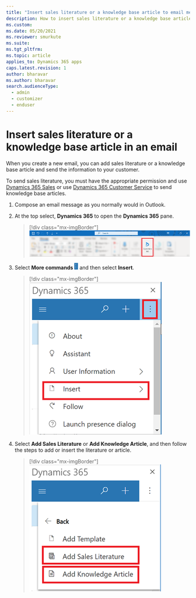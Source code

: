 ```yaml
---
title: "Insert sales literature or a knowledge base article to email message using Dynamics 365 App for Outlook (Dynamics 365 apps) | MicrosoftDocs"
description: How to insert sales literature or a knowledge base article in an email
ms.custom: 
ms.date: 05/20/2021
ms.reviewer: smurkute
ms.suite: 
ms.tgt_pltfrm: 
ms.topic: article
applies_to: Dynamics 365 apps
caps.latest.revision: 1
author: bharavar 
ms.author: bharavar 
search.audienceType: 
  - admin
  - customizer
  - enduser
---
```

# Insert sales literature or a knowledge base article in an email 

When you create a new email, you can add sales literature or a knowledge base article and send the information to your customer.

To send sales literature, you must have the appropriate permission and use [Dynamics 365 Sales](../../sales-enterprise/help-hub.md) or use [Dynamics 365 Customer Service](../../customer-service/implement/overview.md) to send knowledge base articles. 

1. Compose an email message as you normally would in Outlook.  

2. At the top select, **Dynamics 365** to open the **Dynamics 365** pane.  

   > [!div class="mx-imgBorder"] 
   > ![Open App for Outlook pane.](../media/open-pane-appforoutlook.png)  
  
3. Select **More commands** ![Main more commnands button.](../media/main-more-commands-button-appforoutlook.png) and then select **Insert**.

   > [!div class="mx-imgBorder"] 
   > ![Select more commands and then insert.](../media/insert-appforoutlook.png)


3. Select **Add Sales Literature** or **Add Knowledge Article**, and then follow the steps to add or insert the literature or article.

   > [!div class="mx-imgBorder"] 
   > ![Select sales literature or Knowledge Article.](../media/insert-sales-lit-kb.png)
